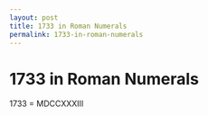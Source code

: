 ```yaml
---
layout: post
title: 1733 in Roman Numerals
permalink: 1733-in-roman-numerals
---
```


# 1733 in Roman Numerals

1733 = MDCCXXXIII
